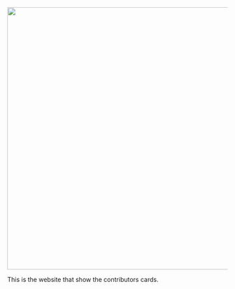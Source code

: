 
<img width="600" height="600" src="https://github.com/Yuji-Itadorii/HacktoberFest2022/blob/main/MyFirstContribution/userImageData/logo.png" />

This is the website that show the contributors cards.
